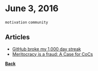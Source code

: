 # June 3, 2016

`motivation` `community`

## Articles

- [GitHub broke my 1,000 day streak](https://medium.freecodecamp.com/github-broke-my-1-000-day-streak-6ec0c4c3a7d9#.vws034vcn)
- [Meritocracy is a fraud: A Case for CoCs](https://medium.com/@Mo_Mack/meritocracy-is-a-fraud-a-case-for-code-of-conducts-25c4c4be4272#.wq0hitchv)


[__Back__](../README.md)
